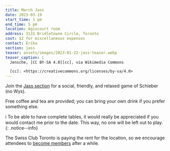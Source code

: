 ```yaml
---
title: March Jass
date: 2023-03-19
start_time: 1 pm
end_time: 5 pm
location: Agincourt room
address: 3131 Bridletowne Circle, Toronto
cost: $2 for miscellaneous expenses
contact: Erika
section: jass
teaser: assets/images/2023-01-22-jass-teaser.webp
teaser_caption: |
  Jensche, [CC BY-SA 4.0][cc], via Wikimedia Commons

  [cc]: <https://creativecommons.org/licenses/by-sa/4.0>
---
```


Join the [Jass section][jass] for a social, friendly, and relaxed game of
Schieber (no Wys).

Free coffee and tea are provided; you can bring your own drink if you prefer
something else.

:information_source: To be able to have complete tables, it would really be
appreciated if you would contact me prior to the date. This way, no one will be
left out to play.
{: .notice--info}

The Swiss Club Toronto is paying the rent for the location, so we encourage
attendees to [become members][join] after a while.

[jass]: <{% link _pages/sections/jass.md %}>
[join]: <{% link _pages/membership.md %}>
